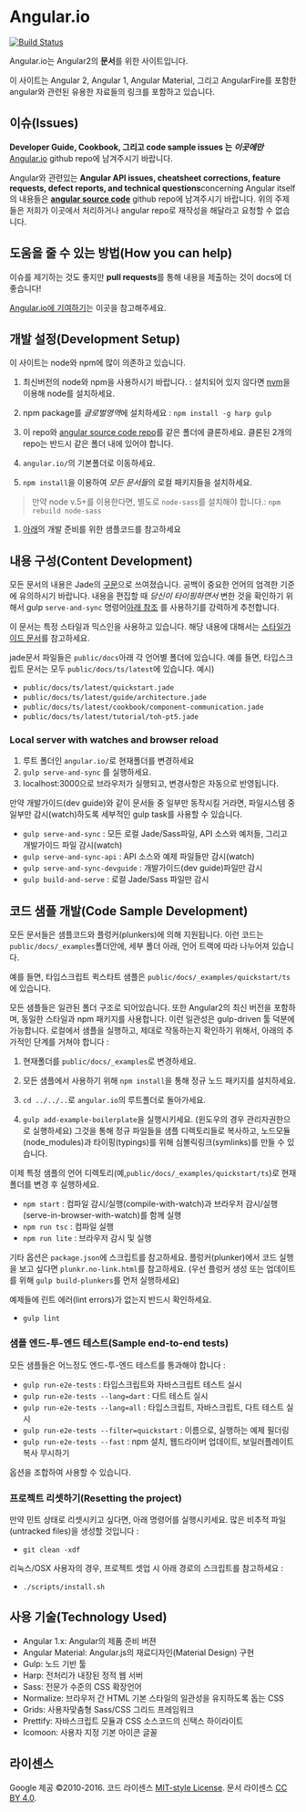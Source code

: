 # Angular.io
[![Build Status][travis-badge]][travis-badge-url]

Angular.io는 Angular2의 **문서**를 위한 사이트입니다.

이 사이트는 Angular 2, Angular 1, Angular Material, 그리고 AngularFire를 포함한
angular와 관련된 유용한 자료들의 링크를 포함하고 있습니다.

## 이슈(Issues)

**Developer Guide, Cookbook, 그리고 code sample issues 는 _이곳에만_**
[Angular.io](https://github.com/angular/angular.io/issues) github repo에 남겨주시기 바랍니다.

Angular와 관련있는 **Angular API issues, cheatsheet corrections, feature requests, defect reports, and technical questions**concerning Angular itself의 내용들은 [**angular source code**](https://github.com/angular/angular/issues) github repo에 남겨주시기 바랍니다. 위의 주제들은 저희가 이곳에서 처리하거나 angular repo로 재작성을 해달라고 요청할 수 없습니다.

## 도움을 줄 수 있는 방법(How you can help)

이슈를 제기하는 것도 좋지만 **pull requests**를 통해 내용을 제출하는 것이 docs에 더 좋습니다!

[Angular.io에 기여하기](https://github.com/angular/angular.js/blob/master/CONTRIBUTING.md)는 이곳을 참고해주세요.

##  개발 설정(Development Setup)
이 사이트는 node와 npm에 많이 의존하고 있습니다.

1. 최신버전의 node와 npm을 사용하시기 바랍니다. : 설치되어 있지 않다면 [nvm](https://github.com/creationix/nvm)을 이용해 node를 설치하세요.

1. npm package를 *글로벌영역*에 설치하세요 : `npm install -g harp gulp`

1. 이 repo와 [angular source code repo](https://github.com/angular/angular)를 같은 폴더에 클론하세요.
클론된 2개의 repo는 반드시 같은 폴더 내에 있어야 합니다.

1. `angular.io/`의 기본폴더로 이동하세요.

1. `npm install`을 이용하여 *모든 문서들*의 로컬 패키지들을 설치하세요.
> 만약 node v.5+를 이용한다면, 별도로 `node-sass`를 설치해야 합니다.: `npm rebuild node-sass`

1. [아래](#code-sample-development)의 개발 준비를 위한 샘플코드를 참고하세요

## 내용 구성(Content Development)
모든 문서의 내용은 Jade의 [구문](http://jade-lang.com/reference/)으로 쓰여졌습니다.
공백이 중요한 언어의 엄격한 기준에 유의하시기 바랍니다.
내용을 편집할 때 *당신이 타이핑하면서* 변한 것을 확인하기 위해서
gulp `serve-and-sync` 명령어[아래 참조](#serve-and-sync) 를 사용하기를 강력하게 추천합니다.

이 문서는 특정 스타일과 믹스인을 사용하고 있습니다.
해당 내용에 대해서는 [스타일가이드 문서](https://angular.io/docs/ts/latest/styleguide.html)를 참고하세요.

jade문서 파일들은 `public/docs`아래 각 언어별 폴더에 있습니다.
예를 들면, 타입스크립트 문서는 모두 `public/docs/ts/latest`에 있습니다.
예시)
- `public/docs/ts/latest/quickstart.jade`
- `public/docs/ts/latest/guide/architecture.jade`
- `public/docs/ts/latest/cookbook/component-communication.jade`
- `public/docs/ts/latest/tutorial/toh-pt5.jade`

### Local server with watches and browser reload
 1. 루트 폴더인 `angular.io/`로 현재폴더를 변경하세요
 1. `gulp serve-and-sync` 를 실행하세요.
 1. localhost:3000으로 브라우저가 실행되고, 변경사항은 자동으로 반영됩니다.

<a id="serve-and-sync"></a>
만약 개발가이드(dev guide)와 같이 문서들 중 일부만 동작시킬 거라면, 파일시스템 중 일부만 감시(watch)하도록 세부적인 gulp task를 사용할 수 있습니다.

* `gulp serve-and-sync` : 모든 로컬 Jade/Sass파일, API 소스와 예저들, 그리고 개발가이드 파일 감시(watch)
* `gulp serve-and-sync-api` : API 소스와 예제 파일들만 감시(watch)
* `gulp serve-and-sync-devguide` : 개발가이드(dev guide)파일만 감시
* `gulp build-and-serve` : 로컬 Jade/Sass 파일만 감시

## 코드 샘플 개발(Code Sample Development)

모든 문서들은 샘플코드와 플렁커(plunkers)에 의해 지원됩니다.
이런 코드는 `public/docs/_examples`폴더안에, 세부 폴더 아래, 언어 트랙에 따라 나누어져 있습니다.

예를 들면, 타입스크립트 퀵스타트 샘플은 `public/docs/_examples/quickstart/ts`에 있습니다.

모든 샘플들은 일관된 폴더 구조로 되어있습니다. 또한 Angular2의 최신 버전을 포함하며, 동일한 스타일과 npm 패키지를 사용합니다.
이런 일관성은 gulp-driven 툴 덕분에 가능합니다.
로컬에서 샘플을 실행하고, 제대로 작동하는지 확인하기 위해서,
아래의 추가적인 단계를 거쳐야 합니다 :

1. 현재폴더를 `public/docs/_examples`로 변경하세요.

1. 모든 샘플에서 사용하기 위해 `npm install`을 통해 정규 노드 패키지를 설치하세요.

1. `cd ../../..`로 `angular.io`의 루트폴더로 돌아가세요.

1. `gulp add-example-boilerplate`을 실행시키세요. (윈도우의 경우 관리자권한으로 실행하세요)
그것을 통해 정규 파일들을 샘플 디렉토리들로 복사하고, 노드모듈(node_modules)과 타이핑(typings)를 위해 심볼릭링크(symlinks)를 만들 수 있습니다.

이제 특정 샘플의 언어 디렉토리(예,`public/docs/_examples/quickstart/ts`)로 현재폴더를 변경 후 실행하세요.
- `npm start` :  컴파일 감시/실행(compile-with-watch)과 브라우저 감시/실행(serve-in-browser-with-watch)를 함께 실행
- `npm run tsc` : 컴파일 실행
- `npm run lite` : 브라우저 감시 및 실행

기타 옵션은 `package.json`에 스크립트를 참고하세요.
플렁커(plunker)에서 코드 실행을 보고 싶다면 `plunkr.no-link.html`를 참고하세요.
(우선 플렁커 생성 또는 업데이트를 위해 `gulp build-plunkers`를 먼저 실행하세요)

예제들에 린트 에러(lint errors)가 없는지 반드시 확인하세요.
- `gulp lint`

### 샘플 엔드-투-엔드 테스트(Sample end-to-end tests)

모든 샘플들은 어느정도 엔드-투-엔드 테스트를 통과해야 합니다 :
- `gulp run-e2e-tests` : 타입스크립트와 자바스크립트 테스트 실시
- `gulp run-e2e-tests --lang=dart` : 다트 테스트 실시
- `gulp run-e2e-tests --lang=all` : 타입스크립트, 자바스크립트, 다트 테스트 실시
- `gulp run-e2e-tests --filter=quickstart` : 이름으로, 실행하는 예제 필더링
- `gulp run-e2e-tests --fast` : npm 설치, 웹드라이버 업데이트, 보일러플레이트 복사 무시하기

옵션을 조합하여 사용할 수 있습니다.

### 프로젝트 리셋하기(Resetting the project)
만약 민트 상태로 리셋시키고 싶다면, 아래 명령어를 실행시키세요. 많은 비추적 파일(untracked files)을 생성할 것입니다 :

- `git clean -xdf`

리눅스/OSX 사용자의 경우, 프로젝트 셋업 시 아래 경로의 스크립트를 참고하세요 :

- `./scripts/install.sh`


## 사용 기술(Technology Used)
- Angular 1.x: Angular의 제품 준비 버젼
- Angular Material: Angular.js의 재료디자인(Material Design) 구현
- Gulp: 노드 기반 툴
- Harp: 전처리가 내장된 정적 웹 서버
- Sass: 전문가 수준의 CSS 확장언어
- Normalize: 브라우저 간 HTML 기본 스타일의 일관성을 유지하도록 돕는 CSS
- Grids: 사용자맞춤형 Sass/CSS 그리드 프레임워크
- Prettify: 자바스크립트 모듈과 CSS 소스코드의 신택스 하이라이트
- Icomoon: 사용자 지정 기본 아이콘 글꼴


## 라이센스
Google 제공 ©2010-2016. 코드 라이센스 [MIT-style License](https://github.com/angular.io/blob/master/LICENSE). 문서 라이센스 [CC BY 4.0](http://creativecommons.org/licenses/by/4.0/).

[travis-badge]: https://travis-ci.org/angular/angular.io.svg?branch=master
[travis-badge-url]: https://travis-ci.org/angular/angular.io
